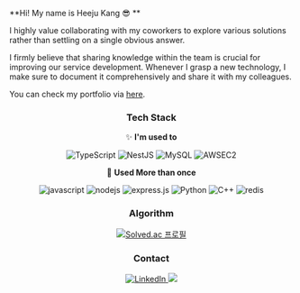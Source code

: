 
**Hi! My name is Heeju Kang 😎 **

I highly value collaborating with my coworkers to explore various solutions rather than settling on a single obvious answer.

I firmly believe that sharing knowledge within the team is crucial for improving our service development. Whenever I grasp a new technology, I make sure to document it comprehensively and share it with my colleagues.



You can check my portfolio via [here](https://kang-heeju.github.io/docs/Kangheeju).



<div align="center">

### Tech Stack 

✨ **I'm used to**

  ![TypeScript](https://img.shields.io/badge/typescript-%23007ACC.svg?style=for-the-badge&logo=typescript&logoColor=white) ![NestJS](https://img.shields.io/badge/nestjs-%23E0234E.svg?style=for-the-badge&logo=nestjs&logoColor=white) <img alt="MySQL" src ="https://img.shields.io/badge/MySQL-005C84?style=for-the-badge&logo=mysql&logoColor=white"/>  <img src="https://img.shields.io/badge/AWS-FF9900.svg?style=for-the-badge&logo=Amazon&logoColor=white" alt="AWSEC2">    



💫 **Used More than once**

<img alt="javascript" src ="https://img.shields.io/badge/JavaScript-F7DF1E?style=for-the-badge&logo=javascript&logoColor=black"/> <img alt="nodejs" src ="https://img.shields.io/badge/Node.js-43853D?style=for-the-badge&logo=node.js&logoColor=white"/> <img alt="express.js" src ="https://img.shields.io/badge/Express.js-404D59?style=for-the-badge"/> <img alt="Python" src ="https://img.shields.io/badge/Python-3776AB?style=for-the-badge&logo=python&logoColor=white"/>  <img alt="C++" src ="https://img.shields.io/badge/C++-00599C?style=for-the-badge&logo=Cplusplus&logoColor=white"/>  <img alt="redis" src ="https://img.shields.io/badge/redis-FF4438?style=for-the-badge&logo=redis&logoColor=white"/>



### Algorithm
[![Solved.ac
프로필](http://mazassumnida.wtf/api/v2/generate_badge?boj=hjkang0107)](https://solved.ac/hjkang0107)

### Contact
<a href="https://www.linkedin.com/in/heeju-kang" target="_blank">
    <img src="https://img.shields.io/badge/LinkedIn-00AAFF?style=flat-square&logo=LinkedIn&logoColor=white" alt="LinkedIn"/>
</a>
<a href="mailto:sol031988@gmail.com"><img src="https://img.shields.io/badge/gmail-EA4335?style=flat-square&logo=Gmail&logoColor=white&link=mailto:sol031988@gmail.com"/></a>

</div>

